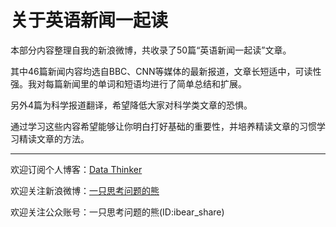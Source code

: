 # 关于英语新闻一起读


本部分内容整理自我的新浪微博，共收录了50篇“英语新闻一起读”文章。

其中46篇新闻内容均选自BBC、CNN等媒体的最新报道，文章长短适中，可读性强。我对每篇新闻里的单词和短语均进行了简单总结和扩展。

另外4篇为科学报道翻译，希望降低大家对科学类文章的恐惧。 

通过学习这些内容希望能够让你明白打好基础的重要性，并培养精读文章的习惯学习精读文章的方法。

---
欢迎订阅个人博客：[Data Thinker](http://kaopubear.top)

欢迎关注新浪微博：[一只思考问题的熊](http://weibo.com/277440877)

欢迎关注公众账号：一只思考问题的熊(ID:ibear_share)